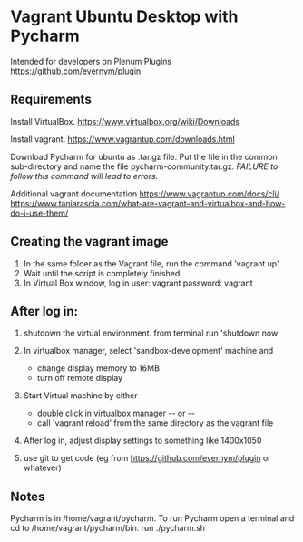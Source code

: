 # Vagrant Ubuntu Desktop with Pycharm
Intended for developers on Plenum Plugins https://github.com/evernym/plugin

## Requirements

Install VirtualBox. https://www.virtualbox.org/wiki/Downloads

Install vagrant.  https://www.vagrantup.com/downloads.html

Download Pycharm for ubuntu as .tar.gz file.  Put the file in
the common sub-directory and name the file pycharm-community.tar.gz.  *FAILURE
to follow this command will lead to errors.*

Additional vagrant documentation
https://www.vagrantup.com/docs/cli/
https://www.taniarascia.com/what-are-vagrant-and-virtualbox-and-how-do-i-use-them/


## Creating the vagrant image
1. In the same folder as the Vagrant file, run the command 'vagrant up'
2. Wait until the script is completely finished
3. In Virtual Box window, log in
    user: vagrant
    password: vagrant


## After log in:
1. shutdown the virtual environment.  from terminal run 'shutdown now'
2. In virtualbox manager, select 'sandbox-development' machine and
    * change display memory to 16MB
    * turn off remote display
3. Start Virtual machine by either
    * double click in virtualbox manager -- or --
    * call 'vagrant reload' from the same directory as the vagrant file

4. After log in, adjust display settings to something like 1400x1050
5. use git to get code (eg from https://github.com/evernym/plugin or whatever)

## Notes
Pycharm is in /home/vagrant/pycharm. To run Pycharm open a terminal and
cd to /home/vagrant/pycharm/bin.   run ./pycharm.sh
